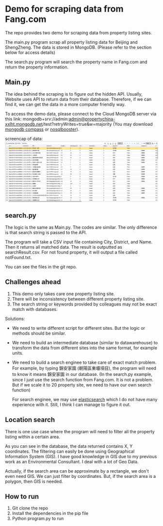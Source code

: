 # Demo for scraping data from Fang.com
The repo provides two demo for scraping data from property listing sites.

The main.py program scrap all property listing data for Beijing and ShengZheng. The data is stored in MongoDB. (Please refer to the section below for access details)

The search.py program will search the property name in Fang.com and return the property information.

## Main.py
The idea behind the scraping is to figure out the hidden API. Usually, Website uses API to return data from their database. Therefore, if we can find it, we can get the data in a more computer friendly way.

To access the demo data, please connect to the Cloud MongoDB server via this link: mongodb+srv://admin:admin@propertychina-xxlht.mongodb.net/test?retryWrites=true&w=majority (You may download [mongodb compass](https://www.mongodb.com/products/compass) or [nosqlbooster](https://nosqlbooster.com/downloads)).

screencap of data:
![](main_cap.png)

## search.py
The logic is the same as Main.py. The codes are similar. The only difference is that search string is passed to the API.

The program will take a CSV input file containing City, District, and Name. Then it returns all matched data. The result is outputted as searchResult.csv. For not found property, it will output a file called notFound.txt.

You can see the files in the git repo.

## Challenges ahead
1. This demo only takes care one property listing site.
2. There will be inconsistency between different property listing site.
3. The search string or keywords provided by colleagues may not be exact match with databases.

Solutions:
* We need to write different script for different sites. But the logic or methods should be similar.
* We need to build an intermediate database (similar to datawarehouse) to transform the data from different sites into the same format, for example units.
* We need to build a search enginee to take care of exact match problem. For example, by typing 錦安家園 (朝陽區東壩項目), the program will need to know it means 錦安家園 in our database. (In the search.py example, since I just use the search function from Fang.com. It is not a problem. But if we scale it to 20 property site, we need to have our own search function)

    For search enginee, we may use [elasticsearch](https://www.elastic.co/) which I do not have many experience with it. Still, I think I can manage to figure it out.

## Location search
There is one use case where the program will need to filter all the property listing within a certain area.

As you can see in the database, the data returned contains X, Y coordinates. The filtering can easily be done using Geographical Information System (GIS). I have good knowledge in GIS due to my previous work as an Environmental Consultant. I deal with a lot of Geo Data.

Actually, if the search area can be approximate by a rectangle, we don't even need GIS. We can just filter by coordinates. But, if the search area is a polygon, then GIS is needed.

## How to run
1. Git clone the repo
2. Install the dependencies in the pip file
3. Python program.py to run
